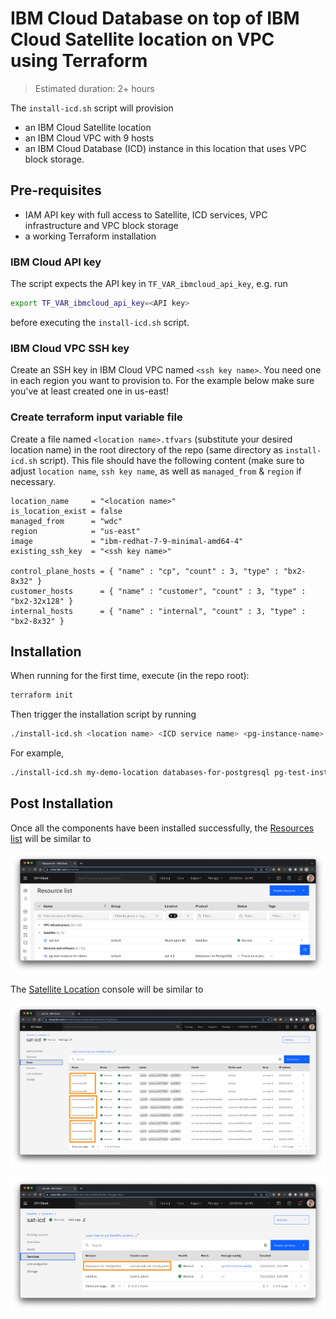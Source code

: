 # IBM Cloud Database on top of IBM Cloud Satellite location on VPC using Terraform

> Estimated duration: 2+ hours

The `install-icd.sh` script will provision

* an IBM Cloud Satellite location
* an IBM Cloud VPC with 9 hosts
* an IBM Cloud Database (ICD) instance in this location that uses VPC block storage.

## Pre-requisites

* IAM API key with full access to Satellite, ICD services, VPC infrastructure and VPC block storage
* a working Terraform installation

### IBM Cloud API key

The script expects the API key in `TF_VAR_ibmcloud_api_key`, e.g. run 

```sh
export TF_VAR_ibmcloud_api_key=<API key>
```

before executing the `install-icd.sh` script.

### IBM Cloud VPC SSH key

Create an SSH key in IBM Cloud VPC named `<ssh key name>`. You need one in each region you want to provision to. For the example below make sure you've at least created one in us-east!

### Create terraform input variable file

Create a file named `<location name>.tfvars` (substitute your desired location name) in the root directory of the repo (same directory as `install-icd.sh` script). This file
should have the following content (make sure to adjust `location name`, `ssh key name`,
as well as `managed_from` & `region` if necessary.

```
location_name     = "<location name>"
is_location_exist = false
managed_from      = "wdc"
region            = "us-east"
image             = "ibm-redhat-7-9-minimal-amd64-4"
existing_ssh_key  = "<ssh key name>"

control_plane_hosts = { "name" : "cp", "count" : 3, "type" : "bx2-8x32" }
customer_hosts      = { "name" : "customer", "count" : 3, "type" : "bx2-32x128" }
internal_hosts      = { "name" : "internal", "count" : 3, "type" : "bx2-8x32" }
```

## Installation

When running for the first time, execute (in the repo root):

```sh
terraform init
```

Then trigger the installation script by running

```sh
./install-icd.sh <location name> <ICD service name> <pg-instance-name>
```

For example,

```sh
./install-icd.sh my-demo-location databases-for-postgresql pg-test-instance-for-demo
```

## Post Installation

Once all the components have been installed successfully, the [Resources list](http://cloud.ibm.com/resources) will be similar to

![resources](images/ibmcloud-resources.png)

The [Satellite Location](https://cloud.ibm.com/satellite/locations) console will be similar to

![hosts](images/sat-hosts.png)

![service](images/sat-service.png)
